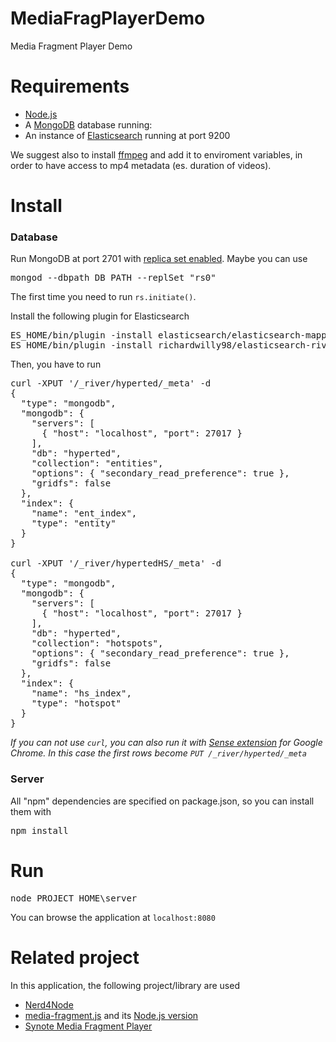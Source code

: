 MediaFragPlayerDemo
===================

Media Fragment Player Demo

# Requirements

* [Node.js](http://www.nodejs.org/)
* A [MongoDB](http://www.mongodb.org) database running:
* An instance of [Elasticsearch](http://www.elasticsearch.org) running at port 9200

We suggest also to install [ffmpeg](https://www.ffmpeg.org/) and add it to enviroment variables, in order to have access to mp4 metadata (es. duration of videos).

# Install

### Database

Run MongoDB at port 2701 with [replica set enabled](http://docs.mongodb.org/manual/tutorial/deploy-replica-set/). Maybe you can use
<pre>mongod --dbpath DB_PATH --replSet "rs0"</pre>
The first time you need to run <code>rs.initiate()</code>.

Install the following plugin for Elasticsearch
<pre>
ES_HOME/bin/plugin -install elasticsearch/elasticsearch-mapper-attachments/1.4.0
ES_HOME/bin/plugin -install richardwilly98/elasticsearch-river-mongodb/1.4.0
</pre>

Then, you have to run
<pre>
curl -XPUT '/_river/hyperted/_meta' -d
{
  "type": "mongodb",
  "mongodb": {
    "servers": [
      { "host": "localhost", "port": 27017 }
    ],
    "db": "hyperted",
    "collection": "entities",
    "options": { "secondary_read_preference": true },
    "gridfs": false
  },
  "index": {
    "name": "ent_index",
    "type": "entity"
  }
}

curl -XPUT '/_river/hypertedHS/_meta' -d
{
  "type": "mongodb",
  "mongodb": {
    "servers": [
      { "host": "localhost", "port": 27017 }
    ],
    "db": "hyperted",
    "collection": "hotspots",
    "options": { "secondary_read_preference": true },
    "gridfs": false
  },
  "index": {
    "name": "hs_index",
    "type": "hotspot"
  }
}
</pre>

*If you can not use <code>curl</code>, you can also run it with [Sense extension](https://chrome.google.com/webstore/detail/sense-beta/lhjgkmllcaadmopgmanpapmpjgmfcfig) for Google Chrome.
In this case the first rows become <code>PUT /_river/hyperted/_meta</code>*

### Server

All "npm" dependencies are specified on package.json, so you can install them with 
<pre>npm install</pre>


# Run

<pre>node PROJECT_HOME\server</pre>

You can browse the application at <code>localhost:8080</code>


# Related project

In this application, the following project/library are used

* [Nerd4Node](https://github.com/giusepperizzo/nerd4node)
* [media-fragment.js](https://github.com/tomayac/Media-Fragments-URI) and its [Node.js version](https://github.com/pasqLisena/node-mediafragment)
* [Synote Media Fragment Player](http://smfplayer.synote.org/smfplayer/)
